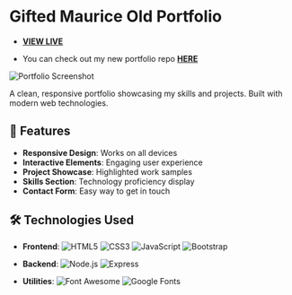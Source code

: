 # Gifted Maurice Old Portfolio

- **[VIEW LIVE](https://portfolio-old.giftedtech.web.id)**

- You can check out my new portfolio repo **[HERE](https://github.com/mauricegift/gifted-portfolio)**

![Portfolio Screenshot](https://zanalydpkhnbrjipfldc.supabase.co/storage/v1/object/public/juustgifted//Screenshot%202025-04-21%20041228.png) 

A clean, responsive portfolio showcasing my skills and projects. Built with modern web technologies.

## 🚀 Features

- **Responsive Design**: Works on all devices
- **Interactive Elements**: Engaging user experience
- **Project Showcase**: Highlighted work samples
- **Skills Section**: Technology proficiency display
- **Contact Form**: Easy way to get in touch

## 🛠 Technologies Used

- **Frontend**: 
  ![HTML5](https://img.shields.io/badge/-HTML5-E34F26?logo=html5&logoColor=white)
  ![CSS3](https://img.shields.io/badge/-CSS3-1572B6?logo=css3&logoColor=white)
  ![JavaScript](https://img.shields.io/badge/-JavaScript-F7DF1E?logo=javascript&logoColor=black)
  ![Bootstrap](https://img.shields.io/badge/-Bootstrap-7952B3?logo=bootstrap&logoColor=white)

- **Backend**:
  ![Node.js](https://img.shields.io/badge/-Node.js-339933?logo=node.js&logoColor=white)
  ![Express](https://img.shields.io/badge/-Express-000000?logo=express&logoColor=white)

- **Utilities**:
  ![Font Awesome](https://img.shields.io/badge/-Font_Awesome-528DD7?logo=font-awesome&logoColor=white)
  ![Google Fonts](https://img.shields.io/badge/-Google_Fonts-4285F4?logo=google-fonts&logoColor=white)
